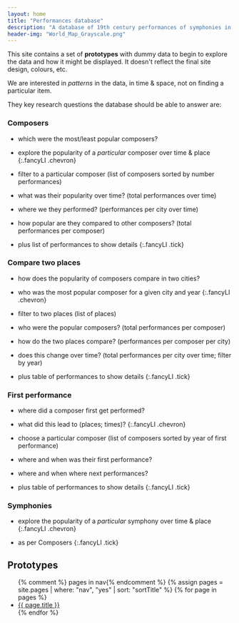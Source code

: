 ```yaml
---
layout: home
title: "Performances database"
description: "A database of 19th century performances of symphonies in Europe and North America"
header-img: "World_Map_Grayscale.png"
---
```


This site contains a set of **prototypes** with dummy data to begin to explore the data and how it might be displayed.
It doesn't reflect the final site design, colours, etc.

We are interested in _patterns_ in the data, in time & space, not on finding a particular item.

They key research questions the database should be able to answer are:

### Composers

- which were the most/least popular composers?
- explore the popularity of a _particular_ composer over time & place
{:.fancyLI .chevron}

- filter to a particular composer (list of composers sorted by number performances)
- what was their popularity over time? (total performances over time)
- where we they performed? (performances per city over time)
- how popular are they compared to other composers? (total performances per composer)
- plus list of performances to show details
{:.fancyLI .tick}

### Compare two places

- how does the popularity of composers compare in two cities?
- who was the most popular composer for a given city and year
{:.fancyLI .chevron}

- filter to two places (list of places)
- who were the popular composers? (total performances per composer)
- how do the two places compare? (performances per composer per city)
- does this change over time? (total performances per city over time; filter by year)
- plus table of performances to show details
{:.fancyLI .tick}

### First performance

- where did a composer first get performed?
- what did this lead to (places; times)?
{:.fancyLI .chevron}

- choose a particular composer (list of composers sorted by year of first performance)
- where and when was their first performance?
- where and when where next performances?
- plus table of performances to show details
{:.fancyLI .tick}

### Symphonies

- explore the popularity of a _particular_ symphony over time & place
{:.fancyLI .chevron}

- as per Composers
{:.fancyLI .tick}


## Prototypes
<ul>
  {% comment %} pages  in nav{% endcomment %}
  {% assign pages = site.pages | where: "nav", "yes" | sort: "sortTitle"  %}
  {% for page in pages %}
  <li><a href="{{ page.url | prepend: site.baseurl }}">{{ page.title }}</a></li>
  {% endfor %}
</ul>
